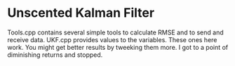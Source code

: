 # Unscented Kalman Filter

Tools.cpp contains several simple tools to calculate RMSE and to send and receive data.
UKF.cpp provides values to the variables. These ones here work. You might get better results by tweeking them more. I got to a point of diminishing returns and stopped.
